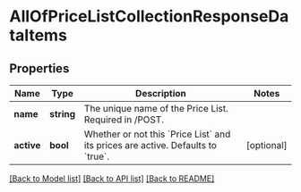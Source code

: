 # AllOfPriceListCollectionResponseDataItems

## Properties
Name | Type | Description | Notes
------------ | ------------- | ------------- | -------------
**name** | **string** | The unique name of the Price List. Required in /POST. | 
**active** | **bool** | Whether or not this &#x60;Price List&#x60; and its prices are active.  Defaults to &#x60;true&#x60;. | [optional] 

[[Back to Model list]](../../README.md#documentation-for-models) [[Back to API list]](../../README.md#documentation-for-api-endpoints) [[Back to README]](../../README.md)

